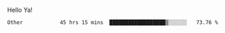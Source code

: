 Hello Ya!

<!--START_SECTION:waka-->

```text
Other            45 hrs 15 mins  ██████████████████▒░░░░░░   73.76 %
```

<!--END_SECTION:waka-->

